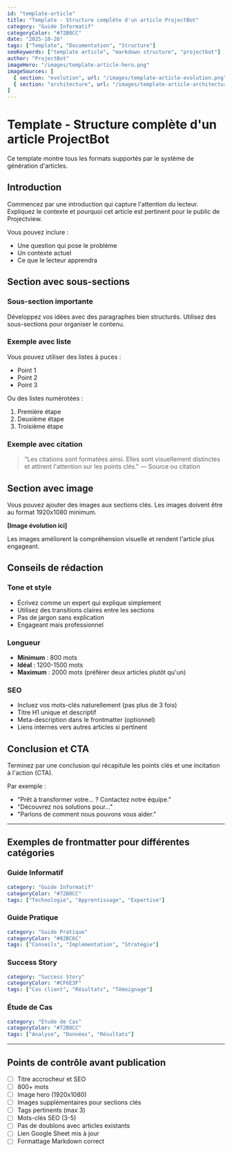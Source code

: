 ```yaml
---
id: "template-article"
title: "Template - Structure complète d'un article ProjectBot"
category: "Guide Informatif"
categoryColor: "#72B0CC"
date: "2025-10-26"
tags: ["Template", "Documentation", "Structure"]
seoKeywords: ["template article", "markdown structure", "projectbot"]
author: "ProjectBot"
imageHero: "/images/template-article-hero.png"
imageSources: [
  { section: "evolution", url: "/images/template-article-evolution.png" },
  { section: "architecture", url: "/images/template-article-architecture.png" }
]
---
```


# Template - Structure complète d'un article ProjectBot

Ce template montre tous les formats supportés par le système de génération d'articles.

## Introduction

Commencez par une introduction qui capture l'attention du lecteur. Expliquez le contexte et pourquoi cet article est pertinent pour le public de Projectview.

Vous pouvez inclure :
- Une question qui pose le problème
- Un contexte actuel
- Ce que le lecteur apprendra

## Section avec sous-sections

### Sous-section importante

Développez vos idées avec des paragraphes bien structurés. Utilisez des sous-sections pour organiser le contenu.

### Exemple avec liste

Vous pouvez utiliser des listes à puces :

- Point 1
- Point 2
- Point 3

Ou des listes numérotées :

1. Première étape
2. Deuxième étape
3. Troisième étape

### Exemple avec citation

> "Les citations sont formatées ainsi. Elles sont visuellement distinctes et attirent l'attention sur les points clés."
> — Source ou citation

## Section avec image

Vous pouvez ajouter des images aux sections clés. Les images doivent être au format 1920x1080 minimum.

**[Image évolution ici]**

Les images améliorent la compréhension visuelle et rendent l'article plus engageant.

## Conseils de rédaction

### Tone et style

- Écrivez comme un expert qui explique simplement
- Utilisez des transitions claires entre les sections
- Pas de jargon sans explication
- Engageant mais professionnel

### Longueur

- **Minimum** : 800 mots
- **Idéal** : 1200-1500 mots
- **Maximum** : 2000 mots (préférer deux articles plutôt qu'un)

### SEO

- Incluez vos mots-clés naturellement (pas plus de 3 fois)
- Titre H1 unique et descriptif
- Meta-description dans le frontmatter (optionnel)
- Liens internes vers autres articles si pertinent

## Conclusion et CTA

Terminez par une conclusion qui récapitule les points clés et une incitation à l'action (CTA).

Par exemple :

- "Prêt à transformer votre... ? Contactez notre équipe."
- "Découvrez nos solutions pour..."
- "Parlons de comment nous pouvons vous aider."

---

## Exemples de frontmatter pour différentes catégories

### Guide Informatif
```yaml
category: "Guide Informatif"
categoryColor: "#72B0CC"
tags: ["Technologie", "Apprentissage", "Expertise"]
```

### Guide Pratique
```yaml
category: "Guide Pratique"
categoryColor: "#82BC6C"
tags: ["Conseils", "Implémentation", "Stratégie"]
```

### Success Story
```yaml
category: "Success Story"
categoryColor: "#CF6E3F"
tags: ["Cas client", "Résultats", "Témoignage"]
```

### Étude de Cas
```yaml
category: "Étude de Cas"
categoryColor: "#72B0CC"
tags: ["Analyse", "Données", "Résultats"]
```

---

## Points de contrôle avant publication

- [ ] Titre accrocheur et SEO
- [ ] 800+ mots
- [ ] Image hero (1920x1080)
- [ ] Images supplémentaires pour sections clés
- [ ] Tags pertinents (max 3)
- [ ] Mots-clés SEO (3-5)
- [ ] Pas de doublons avec articles existants
- [ ] Lien Google Sheet mis à jour
- [ ] Formattage Markdown correct
